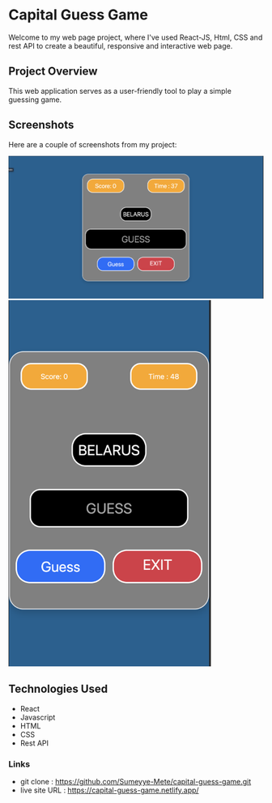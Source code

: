 # Capital Guess Game

Welcome to my web page project, where I've used React-JS, Html, CSS and rest API to create a beautiful, responsive and interactive web page.

## Project Overview

This web application serves as a user-friendly tool to play a simple guessing game.

## Screenshots

Here are a couple of screenshots from my project:

![](/public/Screenshot-desktop.png)
<img src="./public/Screenshot-phone.png" width="400">

## Technologies Used
- React
- Javascript
- HTML
- CSS
- Rest API

### Links
- git clone : https://github.com/Sumeyye-Mete/capital-guess-game.git
- live site URL : https://capital-guess-game.netlify.app/
